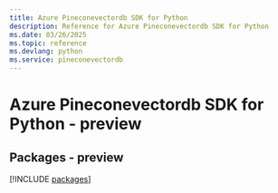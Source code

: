 ```yaml
---
title: Azure Pineconevectordb SDK for Python
description: Reference for Azure Pineconevectordb SDK for Python
ms.date: 03/26/2025
ms.topic: reference
ms.devlang: python
ms.service: pineconevectordb
---
```

# Azure Pineconevectordb SDK for Python - preview
## Packages - preview
[!INCLUDE [packages](pineconevectordb-index.md)]